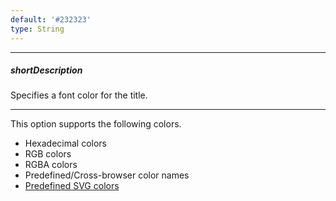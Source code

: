 ```yaml
---
default: '#232323'
type: String
---
```

---
##### shortDescription
Specifies a font color for the title.

---
This option supports the following colors.

* Hexadecimal colors
* RGB colors
* RGBA colors
* Predefined/Cross-browser color names
* [Predefined SVG colors](https://www.w3.org/TR/SVG/types.html#ColorKeywords)